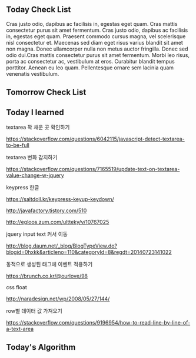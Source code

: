 ## Today Check List

Cras justo odio, dapibus ac facilisis in, egestas eget quam. Cras mattis consectetur purus sit amet fermentum. Cras justo odio, dapibus ac facilisis in, egestas eget quam. Praesent commodo cursus magna, vel scelerisque nisl consectetur et. Maecenas sed diam eget risus varius blandit sit amet non magna. Donec ullamcorper nulla non metus auctor fringilla. Donec sed odio dui.Cras mattis consectetur purus sit amet fermentum. Morbi leo risus, porta ac consectetur ac, vestibulum at eros. Curabitur blandit tempus porttitor. Aenean eu leo quam. Pellentesque ornare sem lacinia quam venenatis vestibulum.

## Tomorrow Check List



## Today I learned

textarea 꽉 채운 곳 확인하기

https://stackoverflow.com/questions/6042115/javascript-detect-textarea-to-be-full



textarea 변화 감지하기

https://stackoverflow.com/questions/7165519/update-text-on-textarea-value-change-w-jquery



keypress 한글

https://saltdoll.kr/keypress-keyup-keydown/

http://javafactory.tistory.com/510

http://egloos.zum.com/ultteky/v/10767025



jquery input text 커서 이동

http://blog.daum.net/_blog/BlogTypeView.do?blogid=0hxkk&articleno=110&categoryId=8&regdt=20140723141022



동적으로 생성된 태그에 이벤트 적용하기

https://brunch.co.kr/@ourlove/98



css float

http://naradesign.net/wp/2008/05/27/144/



row별 데이터 값 가져오기

https://stackoverflow.com/questions/9196954/how-to-read-line-by-line-of-a-text-area

## Today's Algorithm

